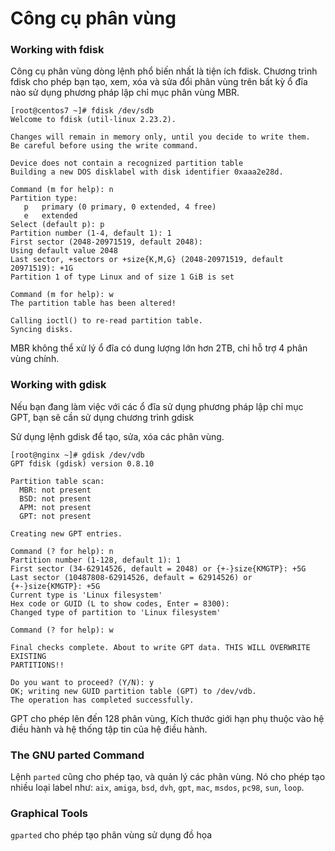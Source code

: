 # Công cụ phân vùng
### Working with fdisk
Công cụ phân vùng dòng lệnh phổ biến nhất là tiện ích fdisk. Chương trình fdisk cho phép bạn tạo, xem, xóa và sửa đổi phân vùng trên bất kỳ ổ đĩa nào sử dụng phương pháp lập chỉ mục phân vùng MBR.
```
[root@centos7 ~]# fdisk /dev/sdb
Welcome to fdisk (util-linux 2.23.2).

Changes will remain in memory only, until you decide to write them.
Be careful before using the write command.

Device does not contain a recognized partition table
Building a new DOS disklabel with disk identifier 0xaaa2e28d.

Command (m for help): n
Partition type:
   p   primary (0 primary, 0 extended, 4 free)
   e   extended
Select (default p): p
Partition number (1-4, default 1): 1
First sector (2048-20971519, default 2048):
Using default value 2048
Last sector, +sectors or +size{K,M,G} (2048-20971519, default 20971519): +1G
Partition 1 of type Linux and of size 1 GiB is set

Command (m for help): w
The partition table has been altered!

Calling ioctl() to re-read partition table.
Syncing disks.
```
MBR không thể xử lý ổ đĩa có dung lượng lớn hơn 2TB, chỉ hỗ trợ 4 phân vùng chính.

### Working with gdisk
Nếu bạn đang làm việc với các ổ đĩa sử dụng phương pháp lập chỉ mục GPT, bạn sẽ cần sử dụng chương trình gdisk

Sử dụng lệnh gdisk để tạo, sửa, xóa các phân vùng.
```
[root@nginx ~]# gdisk /dev/vdb
GPT fdisk (gdisk) version 0.8.10

Partition table scan:
  MBR: not present
  BSD: not present
  APM: not present
  GPT: not present

Creating new GPT entries.

Command (? for help): n
Partition number (1-128, default 1): 1
First sector (34-62914526, default = 2048) or {+-}size{KMGTP}: +5G
Last sector (10487808-62914526, default = 62914526) or {+-}size{KMGTP}: +5G
Current type is 'Linux filesystem'
Hex code or GUID (L to show codes, Enter = 8300):
Changed type of partition to 'Linux filesystem'

Command (? for help): w

Final checks complete. About to write GPT data. THIS WILL OVERWRITE EXISTING
PARTITIONS!!

Do you want to proceed? (Y/N): y
OK; writing new GUID partition table (GPT) to /dev/vdb.
The operation has completed successfully.
```
GPT cho phép lên đến 128 phân vùng, Kích thước giới hạn phụ thuộc vào hệ điều hành và hệ thống tập tin của hệ điều hành.

### The GNU parted Command
Lệnh `parted` cũng cho phép tạo, và quản lý các phân vùng. Nó cho phép tạo nhiều loại label như: `aix`, `amiga`, `bsd`, `dvh`, `gpt`, `mac`, `msdos`, `pc98`, `sun`, `loop`.

### Graphical Tools

`gparted` cho phép tạo phân vùng sử dụng đồ họa 